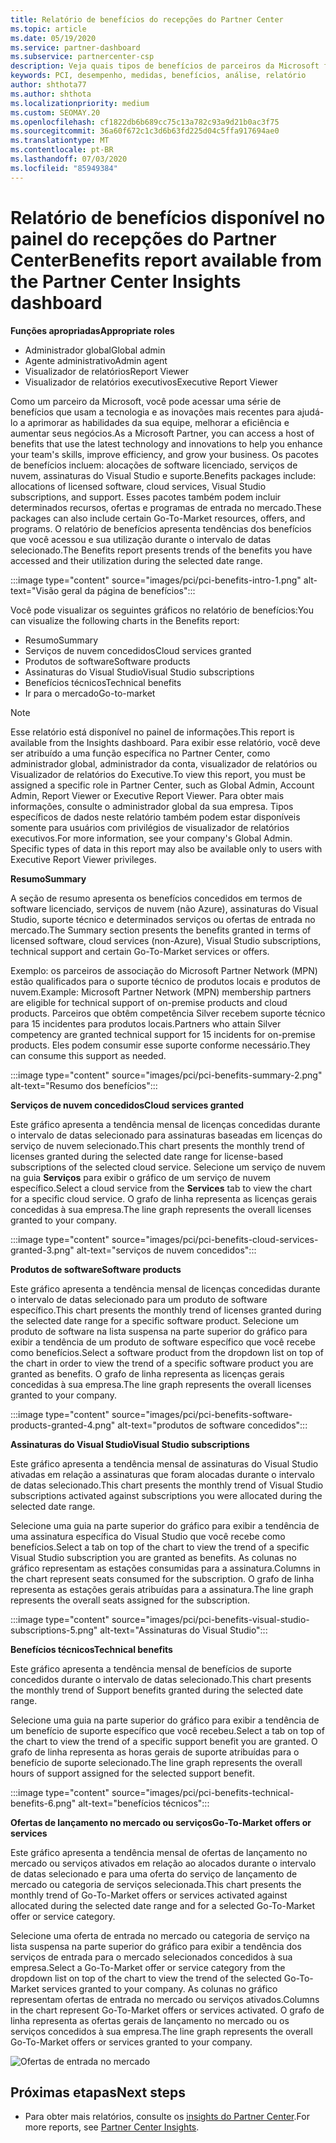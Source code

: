 ```yaml
---
title: Relatório de benefícios do recepções do Partner Center
ms.topic: article
ms.date: 05/19/2020
ms.service: partner-dashboard
ms.subservice: partnercenter-csp
description: Veja quais tipos de benefícios de parceiros da Microsoft foram concedidos para ajudar a aumentar seus negócios, melhorar a eficiência e aprimorar as habilidades da sua equipe.
keywords: PCI, desempenho, medidas, benefícios, análise, relatório
author: shthota77
ms.author: shthota
ms.localizationpriority: medium
ms.custom: SEOMAY.20
ms.openlocfilehash: cf1822db6b689cc75c13a782c93a9d21b0ac3f75
ms.sourcegitcommit: 36a60f672c1c3d6b63fd225d04c5ffa917694ae0
ms.translationtype: MT
ms.contentlocale: pt-BR
ms.lasthandoff: 07/03/2020
ms.locfileid: "85949384"
---
```

# <a name="benefits-report-available-from-the-partner-center-insights-dashboard"></a><span data-ttu-id="d7d46-104">Relatório de benefícios disponível no painel do recepções do Partner Center</span><span class="sxs-lookup"><span data-stu-id="d7d46-104">Benefits report available from the Partner Center Insights dashboard</span></span>

<span data-ttu-id="d7d46-105">**Funções apropriadas**</span><span class="sxs-lookup"><span data-stu-id="d7d46-105">**Appropriate roles**</span></span>

- <span data-ttu-id="d7d46-106">Administrador global</span><span class="sxs-lookup"><span data-stu-id="d7d46-106">Global admin</span></span>
- <span data-ttu-id="d7d46-107">Agente administrativo</span><span class="sxs-lookup"><span data-stu-id="d7d46-107">Admin agent</span></span>
- <span data-ttu-id="d7d46-108">Visualizador de relatórios</span><span class="sxs-lookup"><span data-stu-id="d7d46-108">Report Viewer</span></span>
- <span data-ttu-id="d7d46-109">Visualizador de relatórios executivos</span><span class="sxs-lookup"><span data-stu-id="d7d46-109">Executive Report Viewer</span></span>

<span data-ttu-id="d7d46-110">Como um parceiro da Microsoft, você pode acessar uma série de benefícios que usam a tecnologia e as inovações mais recentes para ajudá-lo a aprimorar as habilidades da sua equipe, melhorar a eficiência e aumentar seus negócios.</span><span class="sxs-lookup"><span data-stu-id="d7d46-110">As a Microsoft Partner, you can access a host of benefits that use the latest technology and innovations to help you enhance your team's skills, improve efficiency, and grow your business.</span></span> <span data-ttu-id="d7d46-111">Os pacotes de benefícios incluem: alocações de software licenciado, serviços de nuvem, assinaturas do Visual Studio e suporte.</span><span class="sxs-lookup"><span data-stu-id="d7d46-111">Benefits packages include: allocations of licensed software, cloud services, Visual Studio subscriptions, and support.</span></span> <span data-ttu-id="d7d46-112">Esses pacotes também podem incluir determinados recursos, ofertas e programas de entrada no mercado.</span><span class="sxs-lookup"><span data-stu-id="d7d46-112">These packages can also include certain Go-To-Market resources, offers, and programs.</span></span> <span data-ttu-id="d7d46-113">O relatório de benefícios apresenta tendências dos benefícios que você acessou e sua utilização durante o intervalo de datas selecionado.</span><span class="sxs-lookup"><span data-stu-id="d7d46-113">The Benefits report presents trends of the benefits you have accessed and their utilization during the selected date range.</span></span>

:::image type="content" source="images/pci/pci-benefits-intro-1.png" alt-text="Visão geral da página de benefícios":::

<span data-ttu-id="d7d46-115">Você pode visualizar os seguintes gráficos no relatório de benefícios:</span><span class="sxs-lookup"><span data-stu-id="d7d46-115">You can visualize the following charts in the Benefits report:</span></span>

- <span data-ttu-id="d7d46-116">Resumo</span><span class="sxs-lookup"><span data-stu-id="d7d46-116">Summary</span></span>
- <span data-ttu-id="d7d46-117">Serviços de nuvem concedidos</span><span class="sxs-lookup"><span data-stu-id="d7d46-117">Cloud services granted</span></span>
- <span data-ttu-id="d7d46-118">Produtos de software</span><span class="sxs-lookup"><span data-stu-id="d7d46-118">Software products</span></span>
- <span data-ttu-id="d7d46-119">Assinaturas do Visual Studio</span><span class="sxs-lookup"><span data-stu-id="d7d46-119">Visual Studio subscriptions</span></span>
- <span data-ttu-id="d7d46-120">Benefícios técnicos</span><span class="sxs-lookup"><span data-stu-id="d7d46-120">Technical benefits</span></span>
- <span data-ttu-id="d7d46-121">Ir para o mercado</span><span class="sxs-lookup"><span data-stu-id="d7d46-121">Go-to-market</span></span>

 > [!NOTE]
 > <span data-ttu-id="d7d46-122">Esse relatório está disponível no painel de informações.</span><span class="sxs-lookup"><span data-stu-id="d7d46-122">This report is available from the Insights dashboard.</span></span> <span data-ttu-id="d7d46-123">Para exibir esse relatório, você deve ser atribuído a uma função específica no Partner Center, como administrador global, administrador da conta, visualizador de relatórios ou Visualizador de relatórios do Executive.</span><span class="sxs-lookup"><span data-stu-id="d7d46-123">To view this report, you must be assigned a specific role in Partner Center, such as Global Admin, Account Admin, Report Viewer or Executive Report Viewer.</span></span> <span data-ttu-id="d7d46-124">Para obter mais informações, consulte o administrador global da sua empresa. Tipos específicos de dados neste relatório também podem estar disponíveis somente para usuários com privilégios de visualizador de relatórios executivos.</span><span class="sxs-lookup"><span data-stu-id="d7d46-124">For more information, see your company's Global Admin. Specific types of data in this report may also be available only to users with Executive Report Viewer privileges.</span></span>

<span data-ttu-id="d7d46-125">**Resumo**</span><span class="sxs-lookup"><span data-stu-id="d7d46-125">**Summary**</span></span>

<span data-ttu-id="d7d46-126">A seção de resumo apresenta os benefícios concedidos em termos de software licenciado, serviços de nuvem (não Azure), assinaturas do Visual Studio, suporte técnico e determinados serviços ou ofertas de entrada no mercado.</span><span class="sxs-lookup"><span data-stu-id="d7d46-126">The Summary section presents the benefits granted in terms of licensed software, cloud services (non-Azure), Visual Studio subscriptions, technical support and certain Go-To-Market services or offers.</span></span>

<span data-ttu-id="d7d46-127">Exemplo: os parceiros de associação do Microsoft Partner Network (MPN) estão qualificados para o suporte técnico de produtos locais e produtos de nuvem.</span><span class="sxs-lookup"><span data-stu-id="d7d46-127">Example: Microsoft Partner Network (MPN) membership partners are eligible for technical support of on-premise products and cloud products.</span></span> <span data-ttu-id="d7d46-128">Parceiros que obtêm competência Silver recebem suporte técnico para 15 incidentes para produtos locais.</span><span class="sxs-lookup"><span data-stu-id="d7d46-128">Partners who attain Silver competency are granted technical support for 15 incidents for on-premise products.</span></span> <span data-ttu-id="d7d46-129">Eles podem consumir esse suporte conforme necessário.</span><span class="sxs-lookup"><span data-stu-id="d7d46-129">They can consume this support as needed.</span></span> 

:::image type="content" source="images/pci/pci-benefits-summary-2.png" alt-text="Resumo dos benefícios":::

<span data-ttu-id="d7d46-131">**Serviços de nuvem concedidos**</span><span class="sxs-lookup"><span data-stu-id="d7d46-131">**Cloud services granted**</span></span>

<span data-ttu-id="d7d46-132">Este gráfico apresenta a tendência mensal de licenças concedidas durante o intervalo de datas selecionado para assinaturas baseadas em licenças do serviço de nuvem selecionado.</span><span class="sxs-lookup"><span data-stu-id="d7d46-132">This chart presents the monthly trend of licenses granted during the selected date range for license-based subscriptions of the selected cloud service.</span></span>
<span data-ttu-id="d7d46-133">Selecione um serviço de nuvem na guia **Serviços** para exibir o gráfico de um serviço de nuvem específico.</span><span class="sxs-lookup"><span data-stu-id="d7d46-133">Select a cloud service from the **Services** tab to view the chart for a specific cloud service.</span></span> <span data-ttu-id="d7d46-134">O grafo de linha representa as licenças gerais concedidas à sua empresa.</span><span class="sxs-lookup"><span data-stu-id="d7d46-134">The line graph represents the overall licenses granted to your company.</span></span>

:::image type="content" source="images/pci/pci-benefits-cloud-services-granted-3.png" alt-text="serviços de nuvem concedidos":::

<span data-ttu-id="d7d46-136">**Produtos de software**</span><span class="sxs-lookup"><span data-stu-id="d7d46-136">**Software products**</span></span>

<span data-ttu-id="d7d46-137">Este gráfico apresenta a tendência mensal de licenças concedidas durante o intervalo de datas selecionado para um produto de software específico.</span><span class="sxs-lookup"><span data-stu-id="d7d46-137">This chart presents the monthly trend of licenses granted during the selected date range for a specific software product.</span></span> <span data-ttu-id="d7d46-138">Selecione um produto de software na lista suspensa na parte superior do gráfico para exibir a tendência de um produto de software específico que você recebe como benefícios.</span><span class="sxs-lookup"><span data-stu-id="d7d46-138">Select a software product from the dropdown list on top of the chart in order to view the trend of a specific software product you are granted as benefits.</span></span> <span data-ttu-id="d7d46-139">O grafo de linha representa as licenças gerais concedidas à sua empresa.</span><span class="sxs-lookup"><span data-stu-id="d7d46-139">The line graph represents the overall licenses granted to your company.</span></span>

:::image type="content" source="images/pci/pci-benefits-software-products-granted-4.png" alt-text="produtos de software concedidos":::

<span data-ttu-id="d7d46-141">**Assinaturas do Visual Studio**</span><span class="sxs-lookup"><span data-stu-id="d7d46-141">**Visual Studio subscriptions**</span></span>

<span data-ttu-id="d7d46-142">Este gráfico apresenta a tendência mensal de assinaturas do Visual Studio ativadas em relação a assinaturas que foram alocadas durante o intervalo de datas selecionado.</span><span class="sxs-lookup"><span data-stu-id="d7d46-142">This chart presents the monthly trend of Visual Studio subscriptions activated against subscriptions you were allocated during the selected date range.</span></span>

<span data-ttu-id="d7d46-143">Selecione uma guia na parte superior do gráfico para exibir a tendência de uma assinatura específica do Visual Studio que você recebe como benefícios.</span><span class="sxs-lookup"><span data-stu-id="d7d46-143">Select a tab on top of the chart to view the trend of a specific Visual Studio subscription you are granted as benefits.</span></span> <span data-ttu-id="d7d46-144">As colunas no gráfico representam as estações consumidas para a assinatura.</span><span class="sxs-lookup"><span data-stu-id="d7d46-144">Columns in the chart represent seats consumed for the subscription.</span></span> <span data-ttu-id="d7d46-145">O grafo de linha representa as estações gerais atribuídas para a assinatura.</span><span class="sxs-lookup"><span data-stu-id="d7d46-145">The line graph represents the overall seats assigned for the subscription.</span></span>

:::image type="content" source="images/pci/pci-benefits-visual-studio-subscriptions-5.png" alt-text="Assinaturas do Visual Studio":::

<span data-ttu-id="d7d46-147">**Benefícios técnicos**</span><span class="sxs-lookup"><span data-stu-id="d7d46-147">**Technical benefits**</span></span>

<span data-ttu-id="d7d46-148">Este gráfico apresenta a tendência mensal de benefícios de suporte concedidos durante o intervalo de datas selecionado.</span><span class="sxs-lookup"><span data-stu-id="d7d46-148">This chart presents the monthly trend of Support benefits granted during the selected date range.</span></span>

<span data-ttu-id="d7d46-149">Selecione uma guia na parte superior do gráfico para exibir a tendência de um benefício de suporte específico que você recebeu.</span><span class="sxs-lookup"><span data-stu-id="d7d46-149">Select a tab on top of the chart to view the trend of a specific support benefit you are granted.</span></span> <span data-ttu-id="d7d46-150">O grafo de linha representa as horas gerais de suporte atribuídas para o benefício de suporte selecionado.</span><span class="sxs-lookup"><span data-stu-id="d7d46-150">The line graph represents the overall hours of support assigned for the selected support benefit.</span></span>

:::image type="content" source="images/pci/pci-benefits-technical-benefits-6.png" alt-text="benefícios técnicos":::

<span data-ttu-id="d7d46-152">**Ofertas de lançamento no mercado ou serviços**</span><span class="sxs-lookup"><span data-stu-id="d7d46-152">**Go-To-Market offers or services**</span></span>

<span data-ttu-id="d7d46-153">Este gráfico apresenta a tendência mensal de ofertas de lançamento no mercado ou serviços ativados em relação ao alocados durante o intervalo de datas selecionado e para uma oferta do serviço de lançamento de mercado ou categoria de serviços selecionada.</span><span class="sxs-lookup"><span data-stu-id="d7d46-153">This chart presents the monthly trend of Go-To-Market offers or services activated against allocated during the selected date range and for a selected Go-To-Market offer or service category.</span></span>

<span data-ttu-id="d7d46-154">Selecione uma oferta de entrada no mercado ou categoria de serviço na lista suspensa na parte superior do gráfico para exibir a tendência dos serviços de entrada para o mercado selecionados concedidos à sua empresa.</span><span class="sxs-lookup"><span data-stu-id="d7d46-154">Select a Go-To-Market offer or service category from the dropdown list on top of the chart to view the trend of the selected Go-To-Market services granted to your company.</span></span> <span data-ttu-id="d7d46-155">As colunas no gráfico representam ofertas de entrada no mercado ou serviços ativados.</span><span class="sxs-lookup"><span data-stu-id="d7d46-155">Columns in the chart represent Go-To-Market offers or services activated.</span></span> <span data-ttu-id="d7d46-156">O grafo de linha representa as ofertas gerais de lançamento no mercado ou os serviços concedidos à sua empresa.</span><span class="sxs-lookup"><span data-stu-id="d7d46-156">The line graph represents the overall Go-To-Market offers or services granted to your company.</span></span>

![Ofertas de entrada no mercado](images/pci/pci-benefits-go-to-market-7.png)

## <a name="next-steps"></a><span data-ttu-id="d7d46-158">Próximas etapas</span><span class="sxs-lookup"><span data-stu-id="d7d46-158">Next steps</span></span>

- <span data-ttu-id="d7d46-159">Para obter mais relatórios, consulte os [insights do Partner Center](partner-center-insights.md).</span><span class="sxs-lookup"><span data-stu-id="d7d46-159">For more reports, see [Partner Center Insights](partner-center-insights.md).</span></span>
